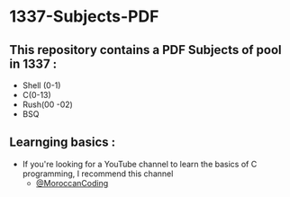 # 1337-Subjects-PDF
 ## This repository contains a PDF Subjects of pool in 1337 :
   - Shell (0-1)
   - C(0-13)
   - Rush(00 -02)
   - BSQ


 ## Learnging basics :
   - If you're looking for a YouTube channel to learn the basics of C programming, I recommend this channel 
       - [@MoroccanCoding](https://www.youtube.com/@MoroccanCoding)
